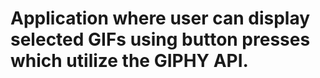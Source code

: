# Application where user can display selected GIFs using button presses which utilize the GIPHY API.